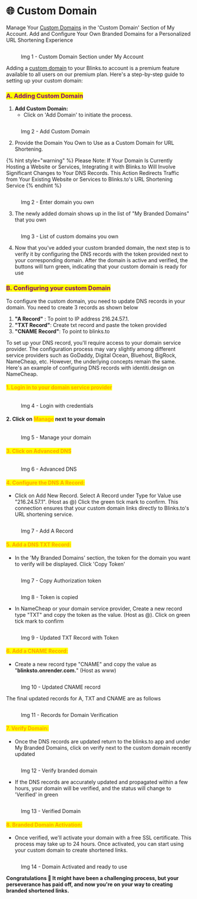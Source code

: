 # 🌐 Custom Domain

Manage Your [Custom Domains](what-are-custom-domains.md) in the 'Custom Domain' Section of My Account. Add and Configure Your Own Branded Domains for a Personalized URL Shortening Experience

<figure><img src="../.gitbook/assets/Custom Domain - 1.jpg" alt=""><figcaption><p>Img 1 - Custom Domain Section under My Account</p></figcaption></figure>

Adding a [custom domain](what-are-custom-domains.md) to your Blinks.to account is a premium feature available to all users on our premium plan. Here's a step-by-step guide to setting up your custom domain:

### <mark style="color:purple;">A. Adding Custom Domain</mark>

1. **Add Custom Domain:**
   * Click on 'Add Domain' to initiate the process.

<figure><img src="../.gitbook/assets/Custom Domain - 2 (1).jpg" alt=""><figcaption><p>Img 2 - Add Custom Domain</p></figcaption></figure>

2. Provide the Domain You Own to Use as a Custom Domain for URL Shortening.

{% hint style="warning" %}
Please Note: If Your Domain Is Currently Hosting a Website or Services, Integrating it with Blinks.to Will Involve Significant Changes to Your DNS Records. This Action Redirects Traffic from Your Existing Website or Services to Blinks.to's URL Shortening Service
{% endhint %}

<figure><img src="../.gitbook/assets/Custom Domain - 3 (1).jpg" alt=""><figcaption><p>Img 2 - Enter domain you own</p></figcaption></figure>

3. The newly added domain shows up in the list of "My Branded Domains" that you own

<figure><img src="../.gitbook/assets/List of custom domains.jpg" alt=""><figcaption><p>Img 3 - List of custom domains you own</p></figcaption></figure>

4. Now that you've added your custom branded domain, the next step is to verify it by configuring the DNS records with the token provided next to your corresponding domain. After the domain is active and verified, the buttons will turn green, indicating that your custom domain is ready for use



### <mark style="color:purple;">B. Configuring your custom Domain</mark>

To configure the custom domain, you need to update DNS records in your domain. You need to create 3 records as shown below

1. **"A Record"** : To point to IP address  216.24.57.1.&#x20;
2. **"TXT Record"**: Create txt record and paste the token provided
3. **"CNAME Record"**: To point to blinks.to

To set up your DNS record, you'll require access to your domain service provider. The configuration process may vary slightly among different service providers such as GoDaddy, Digital Ocean, Bluehost, BigRock, NameCheap, etc. However, the underlying concepts remain the same. Here's an example of configuring DNS records with identiti.design on NameCheap.

#### <mark style="color:orange;">**1. Login in to your domain service provider**</mark>&#x20;

<figure><img src="../.gitbook/assets/namecheap login.jpg" alt=""><figcaption><p>Img 4 - Login with credentials</p></figcaption></figure>

#### 2. Click on <mark style="color:orange;">**Manage**</mark> next to your domain

<figure><img src="../.gitbook/assets/namecheap - manage.jpg" alt=""><figcaption><p>Img 5 - Manage your domain</p></figcaption></figure>

#### <mark style="color:orange;">**3. Click on Advanced DNS**</mark>&#x20;

<figure><img src="../.gitbook/assets/namecheap - dns (1).jpg" alt=""><figcaption><p>Img 6 - Advanced DNS</p></figcaption></figure>

#### <mark style="color:orange;">**4. Configure the DNS A Record:**</mark>

* Click on Add New Record. Select A Record under Type for Value use "216.24.57.1". (Host as @)  Click the green tick mark to confirm. This connection ensures that your custom domain links directly to Blinks.to's URL shortening service.

<figure><img src="../.gitbook/assets/Screenshot 2024-02-23 at 1.44.56 PM.jpg" alt=""><figcaption><p>Img 7 - Add A Record</p></figcaption></figure>

#### <mark style="color:orange;">**5. Add a DNS TXT Record:**</mark>

* In the 'My Branded Domains' section, the token for the domain you want to verify will be displayed. Click 'Copy Token' &#x20;

<figure><img src="../.gitbook/assets/Custom domain - copy token.jpg" alt=""><figcaption><p>Img 7 - Copy Authorization token</p></figcaption></figure>

<figure><img src="../.gitbook/assets/Screenshot 2024-02-23 at 1.49.38 PM.jpg" alt=""><figcaption><p>Img 8 - Token is copied</p></figcaption></figure>

* In NameCheap or your domain service provider, Create a new record type "TXT" and copy the token as the value. (Host as @).  Click on green tick mark to confirm

<figure><img src="../.gitbook/assets/txt record.jpg" alt=""><figcaption><p>Img 9 - Updated TXT Record with Token</p></figcaption></figure>

#### <mark style="color:orange;">**6. Add a CNAME Record:**</mark>

* Create a new record type "CNAME" and copy the value as "**blinksto.onrender.com.**" (Host as www)

<figure><img src="../.gitbook/assets/cname record.jpg" alt=""><figcaption><p>Img 10 - Updated CNAME record</p></figcaption></figure>

The final updated records for A, TXT and CNAME are as follows

<figure><img src="../.gitbook/assets/final records.jpg" alt=""><figcaption><p>Img 11 - Records for Domain Verification</p></figcaption></figure>

#### <mark style="color:orange;">**7. Verify Domain:**</mark>

* Once the DNS records are updated return to the blinks.to app and under My Branded Domains, click on verify next to the custom domain recently updated

<figure><img src="../.gitbook/assets/verify domain.jpg" alt=""><figcaption><p>Img 12 - Verify branded domain</p></figcaption></figure>

* If the DNS records are accurately updated and propagated within a few hours, your domain will be verified, and the status will change to 'Verified' in green

<figure><img src="../.gitbook/assets/veriried domain (1).jpg" alt=""><figcaption><p>Img 13 - Verified Domain</p></figcaption></figure>

#### <mark style="color:orange;">**8. Branded Domain Activation:**</mark>

* Once verified, we'll activate your domain with a free SSL certificate. This process may take up to 24 hours. Once activated, you can start using your custom domain to create shortened links.

<figure><img src="../.gitbook/assets/Domain activated.jpg" alt=""><figcaption><p>Img 14 - Domain Activated and ready to use</p></figcaption></figure>

**Congratulations 🎉 It might have been a challenging process, but your perseverance has paid off, and now you're on your way to creating branded shortened links.**
